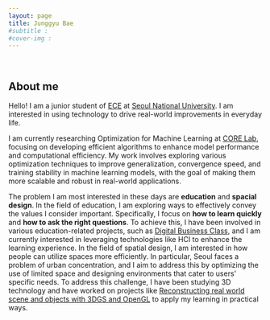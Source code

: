 ```yaml
---
layout: page
title: Junggyu Bae
#subtitle :
#cover-img :
---
```


<br/>

## About me

Hello! I am a junior student of [ECE](https://ece.snu.ac.kr/en) at [Seoul National University](https://en.snu.ac.kr/index.html). I am interested in using technology to drive real-world improvements in everyday life.

I am currently researching Optimization for Machine Learning at [CORE Lab](http://coregroup.snu.ac.kr), focusing on developing efficient algorithms to enhance model performance and computational efficiency. My work involves exploring various optimization techniques to improve generalization, convergence speed, and training stability in machine learning models, with the goal of making them more scalable and robust in real-world applications.

The problem I am most interested in these days are **education** and **spacial design**.
In the field of education, I am exploring ways to effectively convey the values I consider important. Specifically, I focus on **how to learn quickly** and **how to ask the right questions**. To achieve this, I have been involved in various education-related projects, such as [Digital Business Class](https://junggyubae.github.io/2024-01-21-Digital-Business-Class/), and I am currently interested in leveraging technologies like HCI to enhance the learning experience.
In the field of spatial design, I am interested in how people can utilize spaces more efficiently. In particular, Seoul faces a problem of urban concentration, and I aim to address this by optimizing the use of limited space and designing environments that cater to users' specific needs. To address this challenge, I have been studying 3D technology and have worked on projects like [Reconstructing real world scene and objects with 3DGS and OpenGL](https://junggyubae.github.io/2024-11-11-Scene-Reconstruction/) to apply my learning in practical ways.

